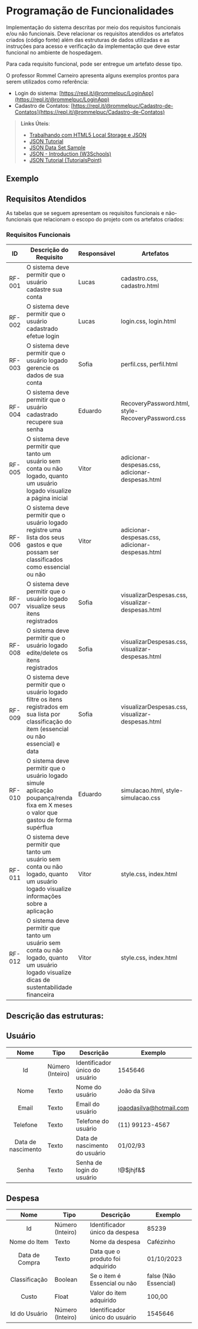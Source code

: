 # Programação de Funcionalidades

Implementação do sistema descritas por meio dos requisitos funcionais e/ou não funcionais. Deve relacionar os requisitos atendidos os artefatos criados (código fonte) além das estruturas de dados utilizadas e as instruções para acesso e verificação da implementação que deve estar funcional no ambiente de hospedagem.

Para cada requisito funcional, pode ser entregue um artefato desse tipo.

O professor Rommel Carneiro apresenta alguns exemplos prontos para serem utilizados como referência:
- Login do sistema: [https://repl.it/@rommelpuc/LoginApp](https://repl.it/@rommelpuc/LoginApp) 
- Cadastro de Contatos: [https://repl.it/@rommelpuc/Cadastro-de-Contatos](https://repl.it/@rommelpuc/Cadastro-de-Contatos)


> **Links Úteis**:
>
> - [Trabalhando com HTML5 Local Storage e JSON](https://www.devmedia.com.br/trabalhando-com-html5-local-storage-e-json/29045)
> - [JSON Tutorial](https://www.w3resource.com/JSON)
> - [JSON Data Set Sample](https://opensource.adobe.com/Spry/samples/data_region/JSONDataSetSample.html)
> - [JSON - Introduction (W3Schools)](https://www.w3schools.com/js/js_json_intro.asp)
> - [JSON Tutorial (TutorialsPoint)](https://www.tutorialspoint.com/json/index.htm)

## Exemplo

## Requisitos Atendidos

As tabelas que se seguem apresentam os requisitos funcionais e não-funcionais que relacionam o escopo do projeto com os artefatos criados:

### Requisitos Funcionais

|ID    | Descrição do Requisito  | Responsável | Artefatos |
|------|-----------------------------------------|----|----|
|RF-001| O sistema deve permitir que o usuário cadastre sua conta| Lucas | cadastro.css, cadastro.html |
|RF-002| O sistema deve permitir que o usuário cadastrado efetue login| Lucas | login.css, login.html |
|RF-003| O sistema deve permitir que o usuário logado gerencie os dados de sua conta| Sofia | perfil.css, perfil.html |
|RF-004| O sistema deve permitir que o usuário cadastrado recupere sua senha| Eduardo | RecoveryPassword.html, style-RecoveryPassword.css |
|RF-005| O sistema deve permitir que tanto um usuário sem conta ou não logado, quanto um usuário logado visualize a página inicial| Vitor | adicionar-despesas.css, adicionar-despesas.html
|RF-006| O sistema deve permitir que o usuário logado registre uma lista dos seus gastos e que possam ser classificados como essencial ou não| Vitor | adicionar-despesas.css, adicionar-despesas.html 
|RF-007| O sistema deve permitir que o usuário logado visualize seus itens registrados| Sofia | visualizarDespesas.css, visualizar-despesas.html |
|RF-008| O sistema deve permitir que o usuário logado edite/delete os itens registrados| Sofia | visualizarDespesas.css, visualizar-despesas.html |
|RF-009| O sistema deve permitir que o usuário logado filtre os itens registrados em sua lista por classificação do item (essencial ou não essencial) e data| Sofia | visualizarDespesas.css, visualizar-despesas.html |
|RF-010| O sistema deve permitir que o usuário logado simule aplicação poupança/renda fixa em X meses o valor que gastou de forma supérflua| Eduardo | simulacao.html, style-simulacao.css |
|RF-011| O sistema deve permitir que tanto um usuário sem conta ou não logado, quanto um usuário logado visualize informações sobre a aplicação| Vitor | style.css, index.html
|RF-012| O sistema deve permitir que tanto um usuário sem conta ou não logado, quanto um usuário logado visualize dicas de sustentabilidade financeira| Vitor | style.css, index.html

## Descrição das estruturas:

## Usuário
|  **Nome**      | **Tipo**          | **Descrição**                             | **Exemplo**                                    |
|:--------------:|-------------------|-------------------------------------------|------------------------------------------------|
| Id             | Número (Inteiro)  | Identificador único do usuário            | 1545646                                              |
| Nome        | Texto             | Nome do usuário                         | João da Silva                                 |
| Email      | Texto             | Email do usuário                      | joaodasilva@hotmail.com                           |
| Telefone  | Texto  | Telefone do usuário | (11) 99123-4567                                     |
| Data de nascimento  | Texto  | Data de nascimento do usuário | 01/02/93                                         |
| Senha  | Texto  | Senha de login do usuário | !@$jhjf&$                                      |


## Despesa
|  **Nome**      | **Tipo**          | **Descrição**                             | **Exemplo**                                    |
|:--------------:|-------------------|-------------------------------------------|------------------------------------------------|
| Id             | Número (Inteiro)  | Identificador único da despesa            | 85239                                          |
| Nome do Item   | Texto             | Nome da despesa                           | Cafézinho                                      |
| Data de Compra | Texto             | Data que o produto foi adquirido          | 01/10/2023                                     |
| Classificação  | Boolean           | Se o item é Essencial ou não              | false (Não Essencial)                      |
| Custo          | Float             | Valor do item adquirido                   | 100,00                                      |
| Id do Usuário  | Número (Inteiro)  | Identificador único do usuário            | 1545646 |
